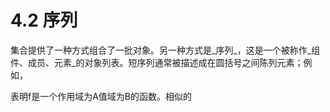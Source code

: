 # 4.2 序列

集合提供了一种方式组合了一批对象。另一种方式是_序列_，这是一个被称作_组件、成员、元素_的对象列表。短序列通常被描述成在圆括号之间陈列元素；例如，

表明f是一个作用域为A值域为B的函数。相似的





